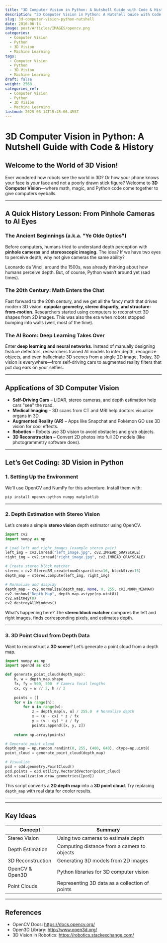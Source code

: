 ```yaml
---
title: "3D Computer Vision in Python: A Nutshell Guide with Code & History"
description: "3D Computer Vision in Python: A Nutshell Guide with Code & History"
slug: 3d-computer-vision-python-nutshell
date: 2016-06-14
image: post/Articles/IMAGES/opencv.png
categories:
  - Computer Vision
  - Python
  - 3D Vision
  - Machine Learning
tags:
  - Computer Vision
  - Python
  - 3D Vision
  - Machine Learning
draft: false
weight: 2568
categories_ref:
  - Computer Vision
  - Python
  - 3D Vision
  - Machine Learning
lastmod: 2025-03-14T15:45:06.455Z
---
```

# 3D Computer Vision in Python: A Nutshell Guide with Code & History

## Welcome to the World of 3D Vision!

Ever wondered how robots see the world in 3D? Or how your phone knows your face is *your* face and not a poorly drawn stick figure? Welcome to **3D Computer Vision**—where math, magic, and Python code come together to give computers eyeballs.

<!-- In this wild ride of an article, we’ll explore the history of 3D vision, look at some real-world applications, and dive into Python code examples that will make you feel like a digital Michelangelo.

Let’s go! -->

***

## A Quick History Lesson: From Pinhole Cameras to AI Eyes

### The Ancient Beginnings (a.k.a. "Ye Olde Optics")

Before computers, humans tried to understand depth perception with **pinhole cameras** and **stereoscopic imaging**. The idea? If we have two eyes to perceive depth, why not give cameras the same ability?

Leonardo da Vinci, around the 1500s, was already thinking about how humans perceive depth. But, of course, Python wasn’t around yet (sad times).

### The 20th Century: Math Enters the Chat

Fast forward to the 20th century, and we get all the fancy math that drives modern 3D vision: **epipolar geometry, stereo disparity, and structure-from-motion**. Researchers started using computers to reconstruct 3D shapes from 2D images. This was also the era when robots stopped bumping into walls (well, most of the time).

### The AI Boom: Deep Learning Takes Over

Enter **deep learning and neural networks**. Instead of manually designing feature detectors, researchers trained AI models to infer depth, recognize objects, and even hallucinate 3D scenes from a single 2D image. Today, 3D vision is everywhere—from self-driving cars to augmented reality filters that put dog ears on your selfies.

***

## Applications of 3D Computer Vision

* **Self-Driving Cars** – LiDAR, stereo cameras, and depth estimation help cars "see" the road.
* **Medical Imaging** – 3D scans from CT and MRI help doctors visualize organs in 3D.
* **Augmented Reality (AR)** – Apps like Snapchat and Pokémon GO use 3D vision for cool effects.
* **Robotics** – Robots use 3D vision to avoid obstacles and grab objects.
* **3D Reconstruction** – Convert 2D photos into full 3D models (like photogrammetry software does).

***

## Let’s Get Coding: 3D Vision in Python

<!-- 
Enough history! Time to get our hands dirty with some **Python magic**. -->

### 1. Setting Up the Environment

We’ll use OpenCV and NumPy for this adventure. Install them with:

```bash
pip install opencv-python numpy matplotlib
```

***

### 2. Depth Estimation with Stereo Vision

Let’s create a simple **stereo vision** depth estimator using OpenCV.

```python
import cv2
import numpy as np

# Load left and right images (example stereo pair)
left_img = cv2.imread("left_image.jpg", cv2.IMREAD_GRAYSCALE)
right_img = cv2.imread("right_image.jpg", cv2.IMREAD_GRAYSCALE)

# Create stereo block matcher
stereo = cv2.StereoBM_create(numDisparities=16, blockSize=15)
depth_map = stereo.compute(left_img, right_img)

# Normalize and display
depth_map = cv2.normalize(depth_map, None, 0, 255, cv2.NORM_MINMAX)
cv2.imshow("Depth Map", depth_map.astype(np.uint8))
cv2.waitKey(0)
cv2.destroyAllWindows()
```

What’s happening here? The **stereo block matcher** compares the left and right images, finds corresponding pixels, and estimates depth.

***

### 3. 3D Point Cloud from Depth Data

Want to reconstruct a **3D scene**? Let’s generate a point cloud from a depth map.

```python
import numpy as np
import open3d as o3d

def generate_point_cloud(depth_map):
    h, w = depth_map.shape
    fx, fy = 500, 500  # Camera focal lengths
    cx, cy = w // 2, h // 2
    
    points = []
    for v in range(h):
        for u in range(w):
            z = depth_map[v, u] / 255.0  # Normalize depth
            x = (u - cx) * z / fx
            y = (v - cy) * z / fy
            points.append([x, y, z])
    
    return np.array(points)

# Generate point cloud
depth_map = np.random.randint(0, 255, (480, 640), dtype=np.uint8)
point_cloud = generate_point_cloud(depth_map)

# Visualize
pcd = o3d.geometry.PointCloud()
pcd.points = o3d.utility.Vector3dVector(point_cloud)
o3d.visualization.draw_geometries([pcd])
```

This script converts a **2D depth map** into a **3D point cloud**. Try replacing `depth_map` with real data for cooler results.

***

<!-- ## Final Thoughts

3D Computer Vision is a fascinating field that blends mathematics, machine learning, and graphics. Whether you’re working on self-driving cars, robotics, or making the next viral AR filter, Python gives you powerful tools to make it happen.

Now, go forth and make your computer *see* the world in 3D! -->

***

## Key Ideas

| Concept           | Summary                                        |
| ----------------- | ---------------------------------------------- |
| Stereo Vision     | Using two cameras to estimate depth            |
| Depth Estimation  | Computing distance from a camera to objects    |
| 3D Reconstruction | Generating 3D models from 2D images            |
| OpenCV & Open3D   | Python libraries for 3D computer vision        |
| Point Clouds      | Representing 3D data as a collection of points |

***

## References

* OpenCV Docs: <https://docs.opencv.org/>
* Open3D Library: <http://www.open3d.org/>
* 3D Vision in Robotics: <https://robotics.stackexchange.com/>
